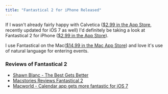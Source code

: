 ```yaml
---
title: "Fantastical 2 for iPhone Released"
---
```

<p>If I wasn't already fairly happy with Calvetica (<a href="https://itunes.apple.com/ca/app/calvetica-calendar/id385862462?mt=8&uo=4&at=10l4Ki">$2.99 in the App Store</a>, recently updated for iOS 7 as well) I'd definitely be taking a look at Fantastical 2 for iPhone (<a href="https://itunes.apple.com/ca/app/fantastical-2/id718043190?mt=8&uo=4&at=10l4Ki">$2.99 in the App Store</a>).</p>
<p>I use Fantastical on the Mac(<a href="https://itunes.apple.com/ca/app/fantastical/id435003921?mt=12">$14.99 in the Mac App Store</a>) and love it's use of natural language for entering events.</p>
<h3>Reviews of Fantastical 2</h3>
<ul>
<li><a href="https://shawnblanc.net/2013/10/review-fantastical-2-iphone/">Shawn Blanc - The Best Gets Better</a></li>
<li><a href="https://www.macstories.net/reviews/fantastical-2-review/">Macstories Reviews Fantastical 2</a></li>
<li><a href="https://www.macworld.com/article/2058681/fantastical-2-for-iphone-review-calendar-app-gets-more-fantastic-for-ios-7.html">Macworld - Calendar app gets more fantastic for iOS 7</a></li>
</ul>
